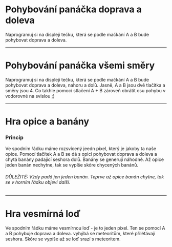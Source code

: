 # Pohybování panáčka doprava a doleva
Naprogramuj si na displeji tečku, která se podle mačkání A a B bude pohybovat doprava a doleva.

---


# Pohybování panáčka všemi směry
Naprogramuj si na displeji tečku, která se podle mačkání A a B bude pohybovat doprava a doleva, nahoru a dolů. Jasně, A a B jsou dvě tlačítka a směry jsou 4. Co takhle pomocí stlačení A + B zároveň obrátit osu pohybu v vodorovné na svislou ;)

---

# Hra opice a banány

### Princip
Ve spodním řádku máme rozsvícený jeedn pixel, který je jakoby ta naše opice. Pomocí tlačítek A a B se dá s opicí pohybovat doprava a doleva a chytá banány padající seshora dolů. Banány se generují náhodně. Až opice jeden banán nechytne, tak se vypíše skóre chycených banánů.

###### DŮLEŽITÉ: Vždy padá jen jeden banán. Teprve až opice banán chytne, tak se v horním řádku objevi další.

---

# Hra vesmírná loď

Ve spodním řádku máme vesmírnou loď - je to jeden pixel. Ten se pomocí A a B pohybuje doprava a doleva. vyhýbá se meteoritům, které přilétávají seshora. Skóre se vypíše až se loď srazí s meteoritem. 


